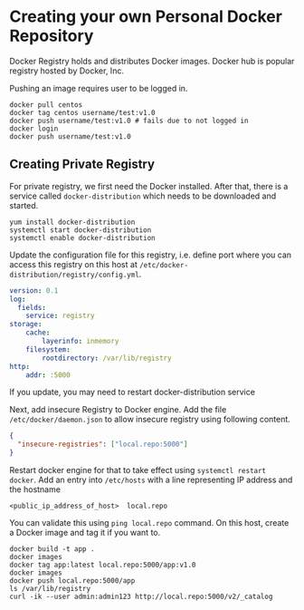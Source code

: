# Creating your own Personal Docker Repository

Docker Registry holds and distributes Docker images. Docker hub is popular registry hosted by Docker, Inc.

Pushing an image requires user to be logged in.

```shell
docker pull centos
docker tag centos username/test:v1.0
docker push username/test:v1.0 # fails due to not logged in
docker login
docker push username/test:v1.0
```

## Creating Private Registry

For private registry, we first need the Docker installed.
After that, there is a service called `docker-distribution` which needs to be downloaded and started.



```shell
yum install docker-distribution
systemctl start docker-distribution
systemctl enable docker-distribution
```

Update the configuration file for this registry, i.e. define port where you can access this registry on this host at `/etc/docker-distribution/registry/config.yml`.

```yaml
version: 0.1
log:
  fields:
    service: registry
storage:
    cache:
        layerinfo: inmemory
    filesystem:
        rootdirectory: /var/lib/registry
http:
    addr: :5000
```

If you update, you may need to restart docker-distribution service

Next, add insecure Registry to Docker engine. Add the file `/etc/docker/daemon.json` to allow insecure registry using following content.

```json
{
  "insecure-registries": ["local.repo:5000"]
}
```

Restart docker engine for that to take effect using `systemctl restart docker`.
Add an entry into `/etc/hosts` with a line representing IP address and the hostname

`<public_ip_address_of_host>  local.repo`

You can validate this using `ping local.repo` command.
On this host, create a Docker image and tag it if you want to.

```shell
docker build -t app .
docker images
docker tag app:latest local.repo:5000/app:v1.0
docker images
docker push local.repo:5000/app
ls /var/lib/registry
curl -ik --user admin:admin123 http://local.repo:5000/v2/_catalog
```
